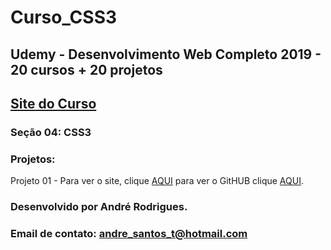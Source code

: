 # Curso_CSS3
## Udemy - Desenvolvimento Web Completo 2019 - 20 cursos + 20 projetos 
## [Site do Curso](https://www.udemy.com/course/web-completo/)

### Seção 04: CSS3
### Projetos:

Projeto 01 - Para ver o site, clique [AQUI](https://munrramt.github.io/CSS3/Projeto_01/index.html) para ver o GitHUB clique [AQUI](https://github.com/MunrraMT/CSS3/tree/master/Projeto_01).


### Desenvolvido por André Rodrigues.
### Email de contato: andre_santos_t@hotmail.com
